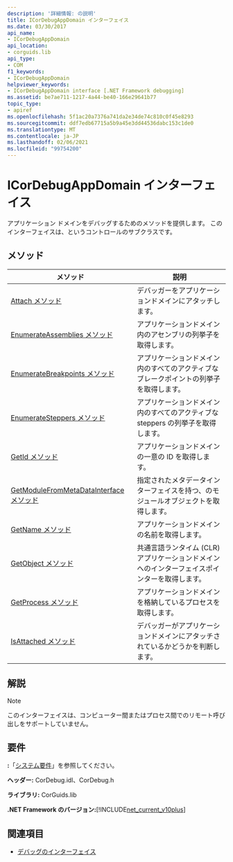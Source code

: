 ```yaml
---
description: '詳細情報: の説明'
title: ICorDebugAppDomain インターフェイス
ms.date: 03/30/2017
api_name:
- ICorDebugAppDomain
api_location:
- corguids.lib
api_type:
- COM
f1_keywords:
- ICorDebugAppDomain
helpviewer_keywords:
- ICorDebugAppDomain interface [.NET Framework debugging]
ms.assetid: be7ae711-1217-4a44-be40-166e29641b77
topic_type:
- apiref
ms.openlocfilehash: 5f1ac20a7376a741da2e34de74c810c0f45e8293
ms.sourcegitcommit: ddf7edb67715a5b9a45e3dd44536dabc153c1de0
ms.translationtype: MT
ms.contentlocale: ja-JP
ms.lasthandoff: 02/06/2021
ms.locfileid: "99754200"
---
```

# <a name="icordebugappdomain-interface"></a>ICorDebugAppDomain インターフェイス

アプリケーション ドメインをデバッグするためのメソッドを提供します。 このインターフェイスは、というコントロールのサブクラスです。  
  
## <a name="methods"></a>メソッド  
  
|メソッド|説明|  
|------------|-----------------|  
|[Attach メソッド](icordebugappdomain-attach-method.md)|デバッガーをアプリケーションドメインにアタッチします。|  
|[EnumerateAssemblies メソッド](icordebugappdomain-enumerateassemblies-method.md)|アプリケーションドメイン内のアセンブリの列挙子を取得します。|  
|[EnumerateBreakpoints メソッド](icordebugappdomain-enumeratebreakpoints-method.md)|アプリケーションドメイン内のすべてのアクティブなブレークポイントの列挙子を取得します。|  
|[EnumerateSteppers メソッド](icordebugappdomain-enumeratesteppers-method.md)|アプリケーションドメイン内のすべてのアクティブな steppers の列挙子を取得します。|  
|[GetId メソッド](icordebugappdomain-getid-method.md)|アプリケーションドメインの一意の ID を取得します。|  
|[GetModuleFromMetaDataInterface メソッド](icordebugappdomain-getmodulefrommetadatainterface-method.md)|指定されたメタデータインターフェイスを持つ、のモジュールオブジェクトを取得します。|  
|[GetName メソッド](icordebugappdomain-getname-method.md)|アプリケーションドメインの名前を取得します。|  
|[GetObject メソッド](icordebugappdomain-getobject-method.md)|共通言語ランタイム (CLR) アプリケーションドメインへのインターフェイスポインターを取得します。|  
|[GetProcess メソッド](icordebugappdomain-getprocess-method.md)|アプリケーションドメインを格納しているプロセスを取得します。|  
|[IsAttached メソッド](icordebugappdomain-isattached-method.md)|デバッガーがアプリケーションドメインにアタッチされているかどうかを判断します。|  
  
## <a name="remarks"></a>解説  
  
> [!NOTE]
> このインターフェイスは、コンピューター間またはプロセス間でのリモート呼び出しをサポートしていません。  
  
## <a name="requirements"></a>要件  

 **:**「[システム要件](../../get-started/system-requirements.md)」を参照してください。  
  
 **ヘッダー:** CorDebug.idl、CorDebug.h  
  
 **ライブラリ:** CorGuids.lib  
  
 **.NET Framework のバージョン:**[!INCLUDE[net_current_v10plus](../../../../includes/net-current-v10plus-md.md)]  
  
## <a name="see-also"></a>関連項目

- [デバッグのインターフェイス](debugging-interfaces.md)
